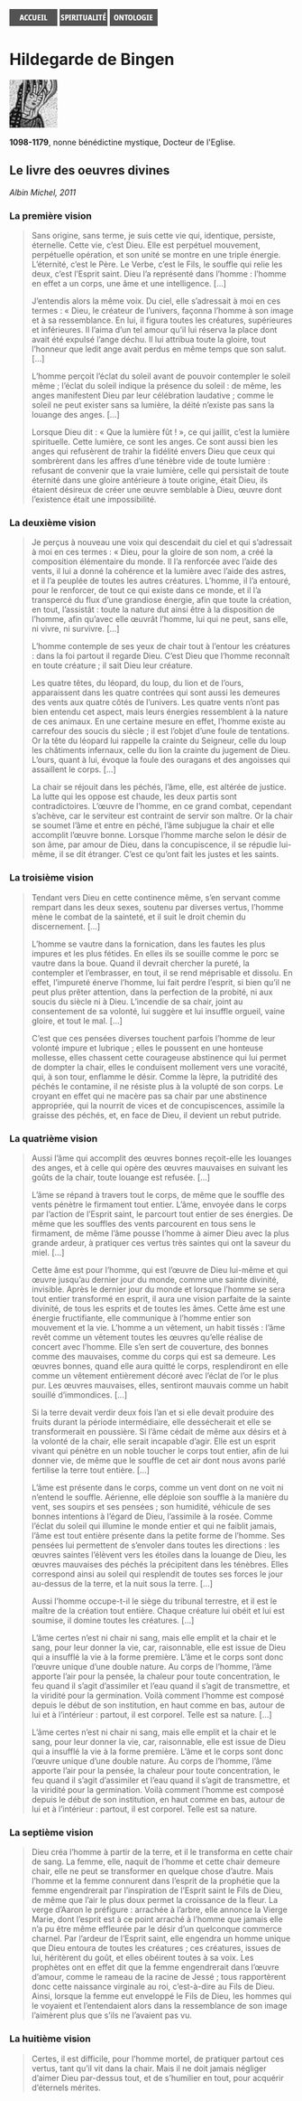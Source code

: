 [<img src="/images/accueil.png">](/)
[<img src="/images/spiritualite.png">](/pages/spiritualite.html)
[<img src="/images/ontologie.png">](/pages/ontologie.html)

# Hildegarde de Bingen

[<img src="/images/hildegardedebingen.png">](https://fr.wikipedia.org/wiki/Hildegarde_de_Bingen)

**1098-1179**, nonne bénédictine mystique, Docteur de l'Eglise.


## Le livre des oeuvres divines <a name="hildegardedebingen-livredesoeuvresdivines"></a>
*Albin Michel, 2011*

### La première vision
>Sans origine, sans terme, je suis cette vie qui, identique, persiste, éternelle. Cette vie, c’est Dieu. Elle est perpétuel mouvement, perpétuelle opération, et son unité se montre en une triple énergie. L’éternité, c’est le Père. Le Verbe, c’est le Fils, le souffle qui relie les deux, c’est l’Esprit saint. Dieu l’a représenté dans l’homme : l’homme en effet a un corps, une âme et une intelligence. […]
>
>J’entendis alors la même voix. Du ciel, elle s’adressait à moi en ces termes : « Dieu, le créateur de l’univers, façonna l’homme à son image et à sa ressemblance. En lui, il figura toutes les créatures, supérieures et inférieures. Il l’aima d’un tel amour qu’il lui réserva la place dont avait été expulsé l’ange déchu. Il lui attribua toute la gloire, tout l’honneur que ledit ange avait perdus en même temps que son salut. […]
>
>L’homme perçoit l’éclat du soleil avant de pouvoir contempler le soleil même ; l’éclat du soleil indique la présence du soleil : de même, les anges manifestent Dieu par leur célébration laudative ; comme le soleil ne peut exister sans sa lumière, la déité n’existe pas sans la louange des anges. […]
>
>Lorsque Dieu dit : « Que la lumière fût ! », ce qui jaillit, c’est la lumière spirituelle. Cette lumière, ce sont les anges. Ce sont aussi bien les anges qui refusèrent de trahir la fidélité envers Dieu que ceux qui sombrèrent dans les affres d’une ténèbre vide de toute lumière : refusant de convenir que la vraie lumière, celle qui persistait de toute éternité dans une gloire antérieure à toute origine, était Dieu, ils étaient désireux de créer une œuvre semblable à Dieu, œuvre dont l’existence était une impossibilité.

### La deuxième vision
> Je perçus à nouveau une voix qui descendait du ciel et qui s’adressait à moi en ces termes : « Dieu, pour la gloire de son nom, a créé la composition élémentaire du monde. Il l’a renforcée avec l’aide des vents, il lui a donné la cohérence et la lumière avec l’aide des astres, et il l’a peuplée de toutes les autres créatures. L’homme, il l’a entouré, pour le renforcer, de tout ce qui existe dans ce monde, et il l’a transpercé du flux d’une grandiose énergie, afin que toute la création, en tout, l’assistât : toute la nature dut ainsi être à la disposition de l’homme, afin qu’avec elle œuvrât l’homme, lui qui ne peut, sans elle, ni vivre, ni survivre. […]
>
>L’homme contemple de ses yeux de chair tout à l’entour les créatures : dans la foi partout il regarde Dieu. C’est Dieu que l’homme reconnaît en toute créature ; il sait Dieu leur créature.
>
>Les quatre têtes, du léopard, du loup, du lion et de l’ours, apparaissent dans les quatre contrées qui sont aussi les demeures des vents aux quatre côtés de l’univers. Les quatre vents n’ont pas bien entendu cet aspect, mais leurs énergies ressemblent à la nature de ces animaux. En une certaine mesure en effet, l’homme existe au carrefour des soucis du siècle ; il est l’objet d’une foule de tentations. Or la tête du léopard lui rappelle la crainte du Seigneur, celle du loup les châtiments infernaux, celle du lion la crainte du jugement de Dieu. L’ours, quant à lui, évoque la foule des ouragans et des angoisses qui assaillent le corps. […]
>
>La chair se réjouit dans les péchés, l’âme, elle, est altérée de justice. La lutte qui les oppose est chaude, les deux partis sont contradictoires. L’œuvre de l’homme, en ce grand combat, cependant s’achève, car le serviteur est contraint de servir son maître. Or la chair se soumet l’âme et entre en péché, l’âme subjugue la chair et elle accomplit l’œuvre bonne. Lorsque l’homme marche selon le désir de son âme, par amour de Dieu, dans la concupiscence, il se répudie lui-même, il se dit étranger. C’est ce qu’ont fait les justes et les saints.

### La troisième vision
>Tendant vers Dieu en cette continence même, s’en servant comme rempart dans les deux sexes, soutenu par diverses vertus, l’homme mène le combat de la sainteté, et il suit le droit chemin du discernement. […]
>
>L’homme se vautre dans la fornication, dans les fautes les plus impures et les plus fétides. En elles ils se souille comme le porc se vautre dans la boue. Quand il devrait chercher la pureté, la contempler et l’embrasser, en tout, il se rend méprisable et dissolu. En effet, l’impureté énerve l’homme, lui fait perdre l’esprit, si bien qu’il ne peut plus prêter attention, dans la perfection de la probité, ni aux soucis du siècle ni à Dieu. L’incendie de sa chair, joint au consentement de sa volonté, lui suggère et lui insuffle orgueil, vaine gloire, et tout le mal. […]
>
>C’est que ces pensées diverses touchent parfois l’homme de leur volonté impure et lubrique ; elles le poussent en une honteuse mollesse, elles chassent cette courageuse abstinence qui lui permet de dompter la chair, elles le conduisent mollement vers une voracité, qui, à son tour, enflamme le désir. Comme la lèpre, la putridité des péchés le contamine, il ne résiste plus à la volupté de son corps. Le croyant en effet qui ne macère pas sa chair par une abstinence appropriée, qui la nourrit de vices et de concupiscences, assimile la graisse des péchés, et, en face de Dieu, il devient un rebut putride.

### La quatrième vision
>Aussi l’âme qui accomplit des œuvres bonnes reçoit-elle les louanges des anges, et à celle qui opère des œuvres mauvaises en suivant les goûts de la chair, toute louange est refusée. […]
>
>L’âme se répand à travers tout le corps, de même que le souffle des vents pénètre le firmament tout entier. L’âme, envoyée dans le corps par l’action de l’Esprit saint, le parcourt tout entier de ses énergies. De même que les souffles des vents parcourent en tous sens le firmament, de même l’âme pousse l’homme à aimer Dieu avec la plus grande ardeur, à pratiquer ces vertus très saintes qui ont la saveur du miel. […]
>
>Cette âme est pour l’homme, qui est l’œuvre de Dieu lui-même et qui œuvre jusqu’au dernier jour du monde, comme une sainte divinité, invisible. Après le dernier jour du monde et lorsque l’homme se sera tout entier transformé en esprit, il aura une vision parfaite de la sainte divinité, de tous les esprits et de toutes les âmes. Cette âme est une énergie fructifiante, elle communique à l’homme entier son mouvement et la vie. L’homme a un vêtement, un habit tissés : l’âme revêt comme un vêtement toutes les œuvres qu’elle réalise de concert avec l’homme. Elle s’en sert de couverture, des bonnes comme des mauvaises, comme du corps qui est sa demeure. Les œuvres bonnes, quand elle aura quitté le corps, resplendiront en elle comme un vêtement entièrement décoré avec l’éclat de l’or le plus pur. Les œuvres mauvaises, elles, sentiront mauvais comme un habit souillé d’immondices. […]
>
>Si la terre devait verdir deux fois l’an et si elle devait produire des fruits durant la période intermédiaire, elle dessécherait et elle se transformerait en poussière. Si l’âme cédait de même aux désirs et à la volonté de la chair, elle serait incapable d’agir. Elle est un esprit vivant qui pénètre en un noble toucher le corps tout entier, afin de lui donner vie, de même que le souffle de cet air dont nous avons parlé fertilise la terre tout entière. […]
>
>L’âme est présente dans le corps, comme un vent dont on ne voit ni n’entend le souffle. Aérienne, elle déploie son souffle à la manière du vent, ses soupirs et ses pensées ; son humidité, véhicule de ses bonnes intentions à l’égard de Dieu, l’assimile à la rosée. Comme l’éclat du soleil qui illumine le monde entier et qui ne faiblit jamais, l’âme est tout entière présente dans la petite forme de l’homme. Ses pensées lui permettent de s’envoler dans toutes les directions : les œuvres saintes l’élèvent vers les étoiles dans la louange de Dieu, les œuvres mauvaises des péchés la précipitent dans les ténèbres. Elles correspond ainsi au soleil qui resplendit de toutes ses forces le jour au-dessus de la terre, et la nuit sous la terre. […]
>
>Aussi l’homme occupe-t-il le siège du tribunal terrestre, et il est le maître de la création tout entière. Chaque créature lui obéit et lui est soumise, il domine toutes les créatures. […]
>
>L’âme certes n’est ni chair ni sang, mais elle emplit et la chair et le sang, pour leur donner la vie, car, raisonnable, elle est issue de Dieu qui a insufflé la vie à la forme première. L’âme et le corps sont donc l’œuvre unique d’une double nature. Au corps de l’homme, l’âme apporte l’air pour la pensée, la chaleur pour toute concentration, le feu quand il s’agit d’assimiler et l’eau quand il s’agit de transmettre, et la viridité pour la germination. Voilà comment l’homme est composé depuis le début de son institution, en haut comme en bas, autour de lui et à l’intérieur : partout, il est corporel. Telle est sa nature. […]
>
>L’âme certes n’est ni chair ni sang, mais elle emplit et la chair et le sang, pour leur donner la vie, car, raisonnable, elle est issue de Dieu qui a insufflé la vie à la forme première. L’âme et le corps sont donc l’œuvre unique d’une double nature. Au corps de l’homme, l’âme apporte l’air pour la pensée, la chaleur pour toute concentration, le feu quand il s’agit d’assimiler et l’eau quand il s’agit de transmettre, et la viridité pour la germination. Voilà comment l’homme est composé depuis le début de son institution, en haut comme en bas, autour de lui et à l’intérieur : partout, il est corporel. Telle est sa nature.

### La septième vision
>Dieu créa l’homme à partir de la terre, et il le transforma en cette chair de sang. La femme, elle, naquit de l’homme et cette chair demeure chair, elle ne peut se transformer en quelque chose d’autre. Mais l’homme et la femme connurent dans l’esprit de la prophétie que la femme engendrerait par l’inspiration de l’Esprit saint le Fils de Dieu, de même que l’air le plus doux permet la croissance de la fleur. La verge d’Aaron le préfigure : arrachée à l’arbre, elle annonce la Vierge Marie, dont l’esprit est à ce point arraché à l’homme que jamais elle n’a pu être même effleurée par le désir d’un quelconque commerce charnel. Par l’ardeur de l’Esprit saint, elle engendra un homme unique que Dieu entoura de toutes les créatures ; ces créatures, issues de lui, héritèrent du goût, et elles obéirent toutes à sa voix. Les prophètes ont en effet dit que la femme engendrerait dans l’œuvre d’amour, comme le rameau de la racine de Jessé ; tous rapportèrent donc cette naissance virginale au roi, c’est-à-dire au Fils de Dieu. Ainsi, lorsque la femme eut enveloppé le Fils de Dieu, les hommes qui le voyaient et l’entendaient alors dans la ressemblance de son image l’aimèrent plus que s’ils ne l’avaient pas vu.

### La huitième vision
>Certes, il est difficile, pour l’homme mortel, de pratiquer partout ces vertus, tant qu’il vit dans la chair. Mais il ne doit jamais négliger d’aimer Dieu par-dessus tout, et de s’humilier en tout, pour acquérir d’éternels mérites.